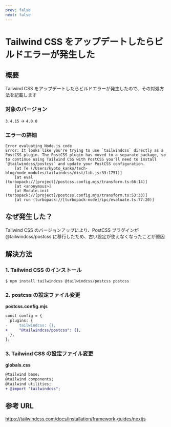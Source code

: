 ```yaml
---
prev: false
next: false
---
```


# Tailwind CSS をアップデートしたらビルドエラーが発生した

## 概要

Tailwind CSS をアップデートしたらビルドエラーが発生したので、その対処方法を記載します

### 対象のバージョン

`3.4.15` -> `4.0.0`

### エラーの詳細

```text
Error evaluating Node.js code
Error: It looks like you're trying to use `tailwindcss` directly as a PostCSS plugin. The PostCSS plugin has moved to a separate package, so to continue using Tailwind CSS with PostCSS you'll need to install `@tailwindcss/postcss` and update your PostCSS configuration.
    [at Te (/Users/kyoto_kanko/tech-blog/node_modules/tailwindcss/dist/lib.js:33:1751)]
    [at eval (turbopack://[project]/postcss.config.mjs/transform.ts:66:14)]
    [at <anonymous>]
    [at Module.init (turbopack://[project]/postcss.config.mjs/transform.ts:53:33)]
    [at run (turbopack://[turbopack-node]/ipc/evaluate.ts:77:20)]
```

## なぜ発生した？

Tailwind CSS のバージョンアップにより、PostCSS プラグインが@tailwindcss/postcss に移行したため、古い設定が使えなくなったことが原因

## 解決方法

### 1. Tailwind CSS のインストール

```
$ npm install tailwindcss @tailwindcss/postcss postcss
```

### 2. postcss の設定ファイル変更

**postcss.config.mjs**

```diff
const config = {
  plugins: {
-     tailwindcss: {},
+     "@tailwindcss/postcss": {},
  },
};
```

### 3. Tailwind CSS の設定ファイル変更

**globals.css**

```diff
@tailwind base;
@tailwind components;
@tailwind utilities;
+ @import "tailwindcss";
```

## 参考 URL

https://tailwindcss.com/docs/installation/framework-guides/nextjs
